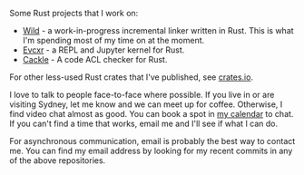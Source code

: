 Some Rust projects that I work on:

* [Wild](https://github.com/davidlattimore/wild) - a work-in-progress incremental linker written in
  Rust. This is what I'm spending most of my time on at the moment.
* [Evcxr](https://github.com/evcxr/evcxr) - a REPL and Jupyter kernel for Rust.
* [Cackle](https://github.com/davidlattimore/cackle) - A code ACL checker for Rust.

For other less-used Rust crates that I've published, see
[crates.io](https://crates.io/users/davidlattimore).

I love to talk to people face-to-face where possible. If you live in or are visiting Sydney, let me
know and we can meet up for coffee. Otherwise, I find video chat almost as good. You can book a spot
in [my calendar](https://calendar.app.google/MBYQeATMNBvuK8AZ6) to chat. If you can't find a time
that works, email me and I'll see if what I can do.

For asynchronous communication, email is probably the best way to contact me. You can find my email
address by looking for my recent commits in any of the above repositories.
